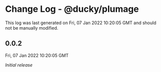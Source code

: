 # Change Log - @ducky/plumage

This log was last generated on Fri, 07 Jan 2022 10:20:05 GMT and should not be manually modified.

## 0.0.2
Fri, 07 Jan 2022 10:20:05 GMT

_Initial release_

